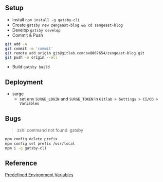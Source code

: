 ## Setup
- Install `npm install -g gatsby-cli`
- Create `gatsby new zengeast-blog && cd zengeast-blog`
- Develop `gatsby develop`
- Commit & Push 
```sh
git add -A
git commit -m 'commit'
git remote add origin git@gitlab.com:sx8807654/zengeast-blog.git
git push -u origin --all
```
- Build `gatsby build`

## Deployment
- surge
  - set env `SURGE_LOGIN` and `SURGE_TOKEN` in `Gitlab > Settings > CI/CD > Variables`



## Bugs
> zsh: command not found: gatsby
```sh
npm config delete prefix
npm config set prefix /usr/local
npm i -g gatsby-cli
```

## Reference
[Predefined Environment Variables](https://docs.gitlab.com/ee/ci/variables/predefined_variables.html)